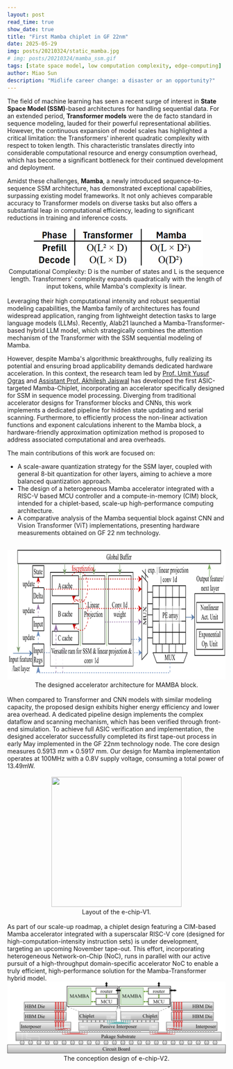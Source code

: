 ```yaml
---
layout: post
read_time: true
show_date: true
title: "First Mamba chiplet in GF 22nm"
date: 2025-05-29
img: posts/20210324/static_mamba.jpg
# img: posts/20210324/mamba_ssm.gif
tags: [state space model, low computation complexity, edge-computing]
author: Miao Sun
description: "Midlife career change: a disaster or an opportunity?"
---
```



<!-- PDF generation  -->
<!-- # First Mamba chiplet in GF 22nm
![frontpage](https://github.com/echip-from-elab/echip-from-elab.github.io/blob/main/assets/img/posts/20210324/static_mamba.jpg?raw=true) -->
<!-- PDF generation  -->

The field of machine learning has seen a recent surge of interest in **State Space Model (SSM)**-based architectures for handling sequential data. For an extended period, **Transformer models** were the de facto standard in sequence modeling, lauded for their powerful representational abilities. However, the continuous expansion of model scales has highlighted a critical limitation: the Transformers' inherent quadratic complexity with respect to token length. This characteristic translates directly into considerable computational resource and energy consumption overhead, which has become a significant bottleneck for their continued development and deployment.

Amidst these challenges, **Mamba**, a newly introduced sequence-to-sequence SSM architecture, has demonstrated exceptional capabilities, surpassing existing model frameworks. It not only achieves comparable accuracy to Transformer models on diverse tasks but also offers a substantial leap in computational efficiency, leading to significant reductions in training and inference costs.

<div align="center">
  <img src="https://github.com/echip-from-elab/echip-from-elab.github.io/blob/main/assets/img/posts/20210324/complexity_table.png?raw=true" width="400" height="90">
</div>
<!-- ![complexity](https://github.com/echip-from-elab/echip-from-elab.github.io/blob/main/assets/img/posts/20210324/complexity_table.png) -->
<center> Computational Complexity: D is the number of states and L is the sequence length. Transformers' complexity expands quadratically with the length of input tokens, while Mamba's complexity is linear.</center>

<br>
Leveraging their high computational intensity and robust sequential modeling capabilities, the Mamba family of architectures has found widespread application, ranging from lightweight detection tasks to large language models (LLMs). Recently, Alab21 launched a Mamba-Transformer-based hybrid LLM model, which strategically combines the attention mechanism of the Transformer with the SSM sequential modeling of Mamba.

However, despite Mamba's algorithmic breakthroughs, fully realizing its potential and ensuring broad applicability demands dedicated hardware acceleration. In this context, the research team led by [Prof. Umit Yusuf Ogras](https://elab.ece.wisc.edu/staff/ogras-umit/) and [Assistant Prof. Akhilesh Jaiswal](https://directory.engr.wisc.edu/ece/Faculty/Jaiswal_Akhilesh/) has developed the first ASIC-targeted Mamba-Chiplet, incorporating an accelerator specifically designed for SSM in sequence model processing. Diverging from traditional accelerator designs for Transformer blocks and CNNs, this work implements a dedicated pipeline for hidden state updating and serial scanning. Furthermore, to efficiently process the non-linear activation functions and exponent calculations inherent to the Mamba block, a hardware-friendly approximation optimization method is proposed to address associated computational and area overheads.

The main contributions of this work are focused on:
- A scale-aware quantization strategy for the SSM layer, coupled with general 8-bit quantization for other layers, aiming to achieve a more balanced quantization approach.
- The design of a heterogeneous Mamba accelerator integrated with a RISC-V based MCU controller and a compute-in-memory (CIM) block, intended for a chiplet-based, scale-up high-performance computing architecture.
- A comparative analysis of the Mamba sequential block against CNN and Vision Transformer (ViT) implementations, presenting hardware measurements obtained on GF 22 nm technology.
<br>
<div align="center">
  <img src="https://raw.githubusercontent.com/echip-from-elab/echip-from-elab.github.io/643a8e7e51cb50c9bde0ca8994eb8a66adefb1da/assets/img/posts/20210324/mamba_arch.svg" width="800" height="300">
</div>
<center>The designed accelerator architecture for MAMBA block.</center>
<br>
When compared to Transformer and CNN models with similar modeling capacity, the proposed design exhibits higher energy efficiency and lower area overhead. A dedicated pipeline design implements the complex dataflow and scanning mechanism, which has been verified through front-end simulation. To achieve full ASIC verification and implementation, the designed accelerator successfully completed its first tape-out process in early May implemented in the GF 22nm technology node. The core design measures 0.5913 mm × 0.5917 mm. Our design for Mamba implementation operates at 100MHz with a 0.8V supply voltage, consuming a total power of 13.49mW.
<br>
<br>
<div align="center">
  <img src="https://github.com/echip-from-elab/echip-from-elab.github.io/blob/main/assets/img/posts/20210324/layout.png?raw=true" width="300" height="300">
</div>
<center>Layout of the e-chip-V1. </center>
<br>
As part of our scale-up roadmap, a chiplet design featuring a CIM-based Mamba accelerator integrated with a superscalar RISC-V core (designed for high-computation-intensity instruction sets) is under development, targeting an upcoming November tape-out. This effort, incorporating heterogeneous Network-on-Chip (NoC), runs in parallel with our active pursuit of a high-throughput domain-specific accelerator NoC to enable a truly efficient, high-performance solution for the Mamba-Transformer hybrid model.
<br>
<div align="center">
  <img src="https://raw.githubusercontent.com/echip-from-elab/echip-from-elab.github.io/643a8e7e51cb50c9bde0ca8994eb8a66adefb1da/assets/img/posts/20210324/echip_v2.svg">
</div>
<center>The conception design of e-chip-V2.</center>
